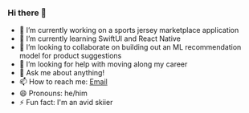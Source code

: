 ### Hi there 👋

- 🔭 I’m currently working on a sports jersey marketplace application
- 🌱 I’m currently learning SwiftUI and React Native
- 👯 I’m looking to collaborate on building out an ML recommendation model for product suggestions
- 🤔 I’m looking for help with moving along my career
- 💬 Ask me about anything!
- 📫 How to reach me: [Email](aaronkbutler@icloud.com)
- 😄 Pronouns: he/him
- ⚡ Fun fact: I'm an avid skiier
